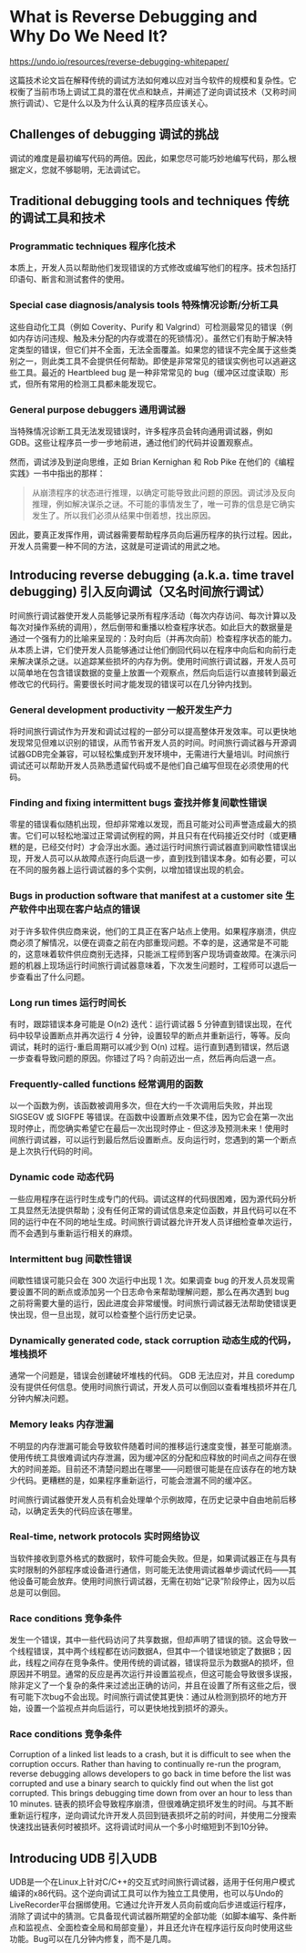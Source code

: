 # **What is Reverse Debugging and Why Do We Need It?**

https://undo.io/resources/reverse-debugging-whitepaper/

这篇技术论文旨在解释传统的调试方法如何难以应对当今软件的规模和复杂性。它权衡了当前市场上调试工具的潜在优点和缺点，并阐述了逆向调试技术（又称时间旅行调试）、它是什么以及为什么认真的程序员应该关心。

## Challenges of debugging 调试的挑战

调试的难度是最初编写代码的两倍。因此，如果您尽可能巧妙地编写代码，那么根据定义，您就不够聪明，无法调试它。

## Traditional debugging tools and techniques 传统的调试工具和技术

### Programmatic techniques 程序化技术

本质上，开发人员以帮助他们发现错误的方式修改或编写他们的程序。技术包括打印语句、断言和测试套件的使用。

### Special case diagnosis/analysis tools 特殊情况诊断/分析工具

这些自动化工具（例如 Coverity、Purify 和 Valgrind）可检测最常见的错误（例如内存访问违规、触及未分配的内存或潜在的死锁情况）。虽然它们有助于解决特定类型的错误，但它们并不全面，无法全面覆盖。如果您的错误不完全属于这些类别之一，则此类工具不会提供任何帮助。即使是非常常见的错误实例也可以逃避这些工具。最近的 Heartbleed bug 是一种非常常见的 bug（缓冲区过度读取）形式，但所有常用的检测工具都未能发现它。

### General purpose debuggers 通用调试器

当特殊情况诊断工具无法发现错误时，许多程序员会转向通用调试器，例如 GDB。这些让程序员一步一步地前进，通过他们的代码并设置观察点。

然而，调试涉及到逆向思维，正如 Brian Kernighan 和 Rob Pike 在他们的《编程实践》一书中指出的那样：

> 从崩溃程序的状态进行推理，以确定可能导致此问题的原因。调试涉及反向推理，例如解决谋杀之谜。不可能的事情发生了，唯一可靠的信息是它确实发生了。所以我们必须从结果中倒着想，找出原因。

因此，要真正发挥作用，调试器需要帮助程序员向后遍历程序的执行过程。因此，开发人员需要一种不同的方法，这就是可逆调试的用武之地。

## Introducing reverse debugging (a.k.a. time travel debugging) 引入反向调试（又名时间旅行调试）

时间旅行调试器使开发人员能够记录所有程序活动（每次内存访问、每次计算以及每次对操作系统的调用），然后倒带和重播以检查程序状态。如此巨大的数据量是通过一个强有力的比喻来呈现的：及时向后（并再次向前）检查程序状态的能力。从本质上讲，它们使开发人员能够通过让他们倒回代码以在程序中向后和向前行走来解决谋杀之谜。以追踪某些损坏的内存为例。使用时间旅行调试器，开发人员可以简单地在包含错误数据的变量上放置一个观察点，然后向后运行以直接转到最近修改它的代码行。需要很长时间才能发现的错误可以在几分钟内找到。

### General development productivity 一般开发生产力

将时间旅行调试作为开发和调试过程的一部分可以提高整体开发效率。可以更快地发现常见但难以识别的错误，从而节省开发人员的时间。时间旅行调试器与开源调试器GDB完全兼容，可以轻松集成到开发环境中，无需进行大量培训。时间旅行调试还可以帮助开发人员熟悉遗留代码或不是他们自己编写但现在必须使用的代码。

### Finding and fixing intermittent bugs 查找并修复间歇性错误

零星的错误看似随机出现，但却非常难以发现，而且可能对公司声誉造成最大的损害。它们可以轻松地溜过正常调试例程的网，并且只有在代码接近交付时（或更糟糕的是，已经交付时）才会浮出水面。通过运行时间旅行调试器直到间歇性错误出现，开发人员可以从故障点逐行向后退一步，直到找到错误本身。如有必要，可以在不同的服务器上运行调试器的多个实例，以增加错误出现的机会。

### Bugs in production software that manifest at a customer site 生产软件中出现在客户站点的错误

对于许多软件供应商来说，他们的工具正在客户站点上使用。如果程序崩溃，供应商必须了解情况，以便在调查之前在内部重现问题。不幸的是，这通常是不可能的，这意味着软件供应商别无选择，只能派工程师到客户现场调查故障。在演示问题的机器上现场运行时间旅行调试器意味着，下次发生问题时，工程师可以退后一步查看出了什么问题。

### Long run times 运行时间长

有时，跟踪错误本身可能是 O(n2) 迭代：运行调试器 5 分钟直到错误出现，在代码中较早设置断点并再次运行 4 分钟，设置较早的断点并重新运行，等等。反向调试，耗时的运行-重启周期可以减少到 O(n) 过程。运行直到遇到错误，然后退一步查看导致问题的原因。你错过了吗？向前迈出一点，然后再向后退一点。

### Frequently-called functions 经常调用的函数

以一个函数为例，该函数被调用多次，但在大约一千次调用后失败，并出现 SIGSEGV 或 SIGFPE 等错误。在函数中设置断点效果不佳，因为它会在第一次出现时停止，而您确实希望它在最后一次出现时停止 - 但这涉及预测未来！使用时间旅行调试器，可以运行到最后然后设置断点。反向运行时，您遇到的第一个断点是上次执行代码的时间。

### Dynamic code 动态代码

一些应用程序在运行时生成专门的代码。调试这样的代码很困难，因为源代码分析工具显然无法提供帮助；没有任何正常的调试信息来定位函数，并且代码可以在不同的运行中在不同的地址生成。时间旅行调试器允许开发人员详细检查单次运行，而不会遇到与重新运行相关的麻烦。

### Intermittent bug 间歇性错误

间歇性错误可能只会在 300 次运行中出现 1 次。如果调查 bug 的开发人员发现需要设置不同的断点或添加另一个日志命令来帮助理解问题，那么在再次遇到 bug 之前将需要大量的运行，因此进度会非常缓慢。时间旅行调试器无法帮助使错误更快出现，但一旦出现，就可以检查整个运行历史记录。

### Dynamically generated code, stack corruption 动态生成的代码，堆栈损坏

通常一个问题是，错误会创建破坏堆栈的代码。 GDB 无法应对，并且 coredump 没有提供任何信息。使用时间旅行调试，开发人员可以倒回以查看堆栈损坏并在几分钟内解决问题。

### Memory leaks 内存泄漏

不明显的内存泄漏可能会导致软件随着时间的推移运行速度变慢，甚至可能崩溃。使用传统工具很难调试内存泄漏，因为缓冲区的分配和应释放的时间点之间存在很大的时间差距。目前还不清楚问题出在哪里——问题很可能是在应该存在的地方缺少代码。更糟糕的是，如果程序重新运行，可能会泄漏不同的缓冲区。

时间旅行调试器使开发人员有机会处理单个示例故障，在历史记录中自由地前后移动，以确定丢失的代码应该在哪里。

### Real-time, network protocols 实时网络协议

当软件接收到意外格式的数据时，软件可能会失败。但是，如果调试器正在与具有实时限制的外部程序或设备进行通信，则可能无法使用调试器单步调试代码——其他设备可能会放弃。使用时间旅行调试器，无需在初始“记录”阶段停止，因为以后总是可以倒回。

### Race conditions 竞争条件

发生一个错误，其中一些代码访问了共享数据，但却声明了错误的锁。这会导致一个线程错误，其中两个线程都在访问数据A，但其中一个错误地锁定了数据B；因此，线程之间存在竞争条件。使用传统的调试器，错误将显示为数据A的损坏，但原因并不明显。通常的反应是再次运行并设置监视点，但这可能会导致很多误报，除非定义了一个复杂的条件来过滤出正确的访问，并且在设置了所有这些之后，很有可能下次bug不会出现。时间旅行调试使其更快：通过从检测到损坏的地方开始，设置一个监视点并向后运行，可以更快地找到损坏的源头。

### Race conditions 竞争条件

Corruption of a linked list leads to a crash, but it is difficult to see when the corruption occurs. Rather than having to continually re-run the program, reverse debugging allows developers to go back in time before the list was corrupted and use a binary search to quickly find out when the list got corrupted. This brings debugging time down from over an hour to less than 10 minutes.
链表的损坏会导致程序崩溃，但很难确定损坏发生的时间。与其不断重新运行程序，逆向调试允许开发人员回到链表损坏之前的时间，并使用二分搜索快速找出链表何时被损坏。这将调试时间从一个多小时缩短到不到10分钟。

## Introducing UDB 引入UDB

UDB是一个在Linux上针对C/C++的交互式时间旅行调试器，适用于任何用户模式编译的x86代码。这个逆向调试工具可以作为独立工具使用，也可以与Undo的LiveRecorder平台捆绑使用。它通过允许开发人员向前或向后步进或运行程序，消除了调试中的猜测。它具备现代调试器所期望的全部功能（如脚本编写、条件断点和监视点、全面检查全局和局部变量），并且还允许在程序运行反向时使用这些功能。Bug可以在几分钟内修复，而不是几周。

